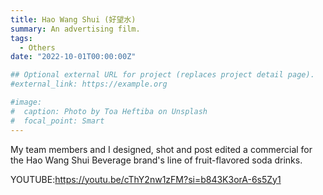 ```yaml
---
title: Hao Wang Shui (好望水)
summary: An advertising film.
tags:
  - Others
date: "2022-10-01T00:00:00Z"

## Optional external URL for project (replaces project detail page).
#external_link: https://example.org

#image:
#  caption: Photo by Toa Heftiba on Unsplash
#  focal_point: Smart
---
```


My team members and I designed, shot and post edited a commercial for the Hao Wang Shui Beverage brand's line of fruit-flavored soda drinks.

YOUTUBE:https://youtu.be/cThY2nw1zFM?si=b843K3orA-6s5Zy1